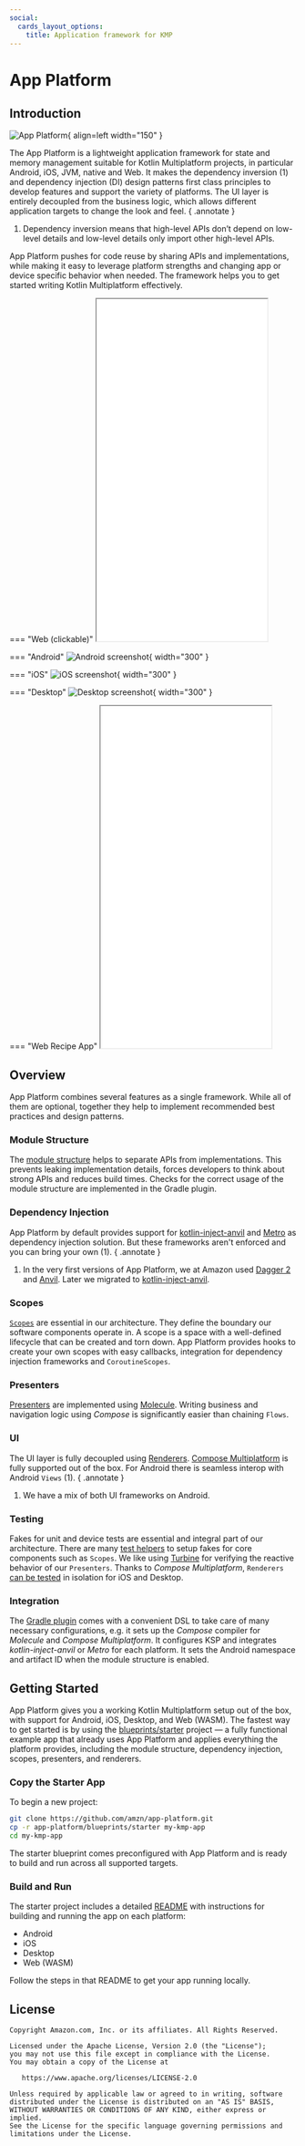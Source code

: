 ```yaml
---
social:
  cards_layout_options:
    title: Application framework for KMP
---
```


# App Platform

## Introduction

![App Platform](images/app-platform-logo.png){ align=left width="150"  }

The App Platform is a lightweight application framework for state and memory management suitable
for Kotlin Multiplatform projects, in particular Android, iOS, JVM, native and Web. It makes the
dependency inversion (1) and dependency injection (DI) design patterns first class principles to develop
features and support the variety of platforms. The UI layer is entirely decoupled from the business logic,
which allows different application targets to change the look and feel.
{ .annotate }

1.  Dependency inversion means that high-level APIs don’t depend on low-level details and low-level details only import other high-level APIs.

App Platform pushes for code reuse by sharing APIs and implementations, while making it easy to leverage
platform strengths and changing app or device specific behavior when needed. The framework helps you to get started
writing Kotlin Multiplatform effectively.

=== "Web (clickable)"
    <iframe src="web/sample/app/build/dist/wasmJs/productionExecutable/index.html" width="300px" height="600px" frameborder="1"></iframe>

=== "Android"
    ![Android screenshot](images/Android.png){ width="300" }

=== "iOS"
    ![iOS screenshot](images/iOS.png){ width="300" }

=== "Desktop"
    ![Desktop screenshot](images/Desktop.png){ width="300" }

=== "Web Recipe App"
    <iframe src="web/recipes/app/build/dist/wasmJs/productionExecutable/index.html" width="300px" height="600px" frameborder="1"></iframe>

## Overview

App Platform combines several features as a single framework. While all of them are optional, together they help
to implement recommended best practices and design patterns.

### Module Structure

The [module structure](module-structure.md) helps to separate APIs from implementations. This prevents leaking
implementation details, forces developers to think about strong APIs and reduces build times. Checks for the correct
usage of the module structure are implemented in the Gradle plugin.

### Dependency Injection

App Platform by default provides support for [kotlin-inject-anvil](di.md) and [Metro](di.md) as dependency
injection solution. But these frameworks aren't enforced and you can bring your own (1).
{ .annotate }

1.  In the very first versions of App Platform, we at Amazon used [Dagger 2](https://dagger.dev/) and
[Anvil](https://github.com/square/anvil). Later we migrated to [kotlin-inject-anvil](https://github.com/amzn/kotlin-inject-anvil).

### Scopes

[`Scopes`](scope.md) are essential in our architecture. They define the boundary our software components
operate in. A scope is a space with a well-defined lifecycle that can be created and torn down. App Platform
provides hooks to create your own scopes with easy callbacks, integration for dependency injection
frameworks and `CoroutineScopes`.

### Presenters

[Presenters](presenter.md) are implemented using [Molecule](https://github.com/cashapp/molecule). Writing business and
navigation logic using *Compose* is significantly easier than chaining `Flows`.

### UI

The UI layer is fully decoupled using [Renderers](renderer.md). [Compose Multiplatform](https://www.jetbrains.com/compose-multiplatform/)
is fully supported out of the box. For Android there is seamless interop with Android `Views` (1).
{ .annotate }

1.  We have a mix of both UI frameworks on Android.

### Testing

Fakes for unit and device tests are essential and integral part of our architecture. There are many
[test helpers](testing.md) to setup fakes for core components such as `Scopes`. We like using
[Turbine](https://github.com/cashapp/turbine/) for verifying the reactive behavior of our `Presenters`.
Thanks to *Compose Multiplatform*, `Renderers` [can be tested](renderer.md#unit-tests) in isolation for iOS
and Desktop.

### Integration

The [Gradle plugin](setup.md) comes with a convenient DSL to take care of many necessary configurations, e.g. it sets
up the *Compose* compiler for *Molecule* and *Compose Multiplatform*. It configures KSP and integrates
*kotlin-inject-anvil* or *Metro* for each platform. It sets the Android namespace and artifact ID when the module
structure is enabled.

## Getting Started

App Platform gives you a working Kotlin Multiplatform setup out of the box, with support for Android, iOS, Desktop, and Web (WASM). The fastest way to get started is by using the [blueprints/starter](https://github.com/amzn/app-platform/tree/main/blueprints/starter) project — a fully functional example app that already uses App Platform and applies everything the platform provides, including the module structure, dependency injection, scopes, presenters, and renderers.

### Copy the Starter App

To begin a new project:

```bash
git clone https://github.com/amzn/app-platform.git
cp -r app-platform/blueprints/starter my-kmp-app
cd my-kmp-app
```

The starter blueprint comes preconfigured with App Platform and is ready to build and run across all supported targets.

### Build and Run

The starter project includes a detailed [README](https://github.com/amzn/app-platform/blob/main/blueprints/starter/README.md) with instructions for building and running the app on each platform:

- Android
- iOS
- Desktop
- Web (WASM)

Follow the steps in that README to get your app running locally.

## License

```
Copyright Amazon.com, Inc. or its affiliates. All Rights Reserved.

Licensed under the Apache License, Version 2.0 (the "License");
you may not use this file except in compliance with the License.
You may obtain a copy of the License at

   https://www.apache.org/licenses/LICENSE-2.0

Unless required by applicable law or agreed to in writing, software
distributed under the License is distributed on an "AS IS" BASIS,
WITHOUT WARRANTIES OR CONDITIONS OF ANY KIND, either express or implied.
See the License for the specific language governing permissions and
limitations under the License.
```
